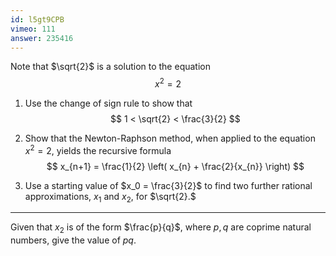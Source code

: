 ```yaml
---
id: l5gt9CPB
vimeo: 111
answer: 235416
---
```


Note that $\sqrt{2}$ is a solution to the equation
$$
x^2 = 2
$$

 1. Use the change of sign rule to show that
    $$
    1 < \sqrt{2} < \frac{3}{2}
    $$

 1. Show that the Newton-Raphson method, when applied to the equation $x^2 = 2,$ yields the recursive formula
    $$
    x_{n+1} = \frac{1}{2} \left( x_{n} + \frac{2}{x_{n}} \right)
    $$

 1. Use a starting value of $x_0 = \frac{3}{2}$ to find two further rational approximations, $x_1$ and $x_2$, for $\sqrt{2}.$

---

Given that $x_2$ is of the form $\frac{p}{q}$, where $p,q$ are coprime natural numbers, give the value of $pq$.


